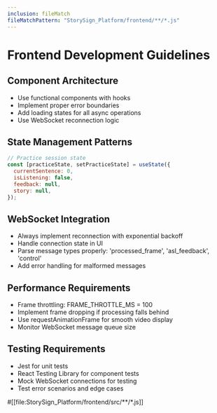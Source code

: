 ```yaml
---
inclusion: fileMatch
fileMatchPattern: "StorySign_Platform/frontend/**/*.js"
---
```


# Frontend Development Guidelines

## Component Architecture

- Use functional components with hooks
- Implement proper error boundaries
- Add loading states for all async operations
- Use WebSocket reconnection logic

## State Management Patterns

```javascript
// Practice session state
const [practiceState, setPracticeState] = useState({
  currentSentence: 0,
  isListening: false,
  feedback: null,
  story: null,
});
```

## WebSocket Integration

- Always implement reconnection with exponential backoff
- Handle connection state in UI
- Parse message types properly: 'processed_frame', 'asl_feedback', 'control'
- Add error handling for malformed messages

## Performance Requirements

- Frame throttling: FRAME_THROTTLE_MS = 100
- Implement frame dropping if processing falls behind
- Use requestAnimationFrame for smooth video display
- Monitor WebSocket message queue size

## Testing Requirements

- Jest for unit tests
- React Testing Library for component tests
- Mock WebSocket connections for testing
- Test error scenarios and edge cases

#[[file:StorySign_Platform/frontend/src/**/*.js]]
